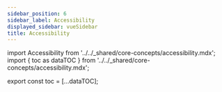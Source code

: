 ```yaml
---
sidebar_position: 6
sidebar_label: Accessibility
displayed_sidebar: vueSidebar
title: Accessibility
---
```


import Accessibility from '../../_shared/core-concepts/accessibility.mdx';
import { toc as dataTOC } from '../../_shared/core-concepts/accessibility.mdx';

export const toc = [...dataTOC];

<Accessibility />